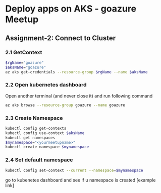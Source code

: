# Deploy apps on AKS - goazure Meetup

## Assignment-2: Connect to Cluster

### 2.1 GetContext

```sh
$rgName="goazure"
$aksName="goazure"
az aks get-credentials --resource-group $rgName --name $aksName
```

### 2.2 Open kubernetes dashboard

Open another terminal (and never close it) and run following command

```sh
az aks browse --resource-group goazure --name goazure
```

### 2.3 Create Namespace

```sh
kubectl config get-contexts
kubectl config use-context $aksName
kubectl get namespaces
$mynamespace="<yourmeetupname>"
kubectl create namespace $mynamespace
```

### 2.4 Set default namespace

```sh
kubectl config set-context --current --namespace=$mynamespace
```

go to kubenetes dashboard and see if u namespace is created [example link]
